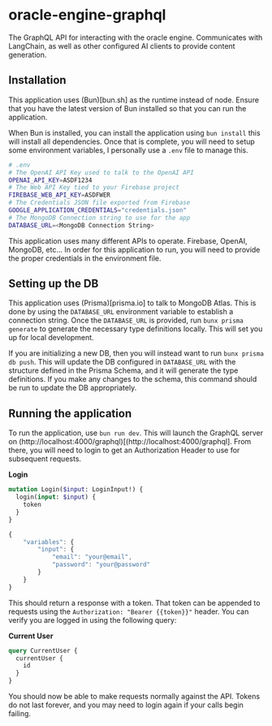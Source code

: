 # oracle-engine-graphql

The GraphQL API for interacting with the oracle engine. Communicates with LangChain, as well as other configured AI clients to provide content generation.

## Installation

This application uses (Bun)[bun.sh] as the runtime instead of node. Ensure that you have the latest version of Bun installed so that you can run the application.

When Bun is installed, you can install the application using `bun install` this will install all dependencies. Once that is complete, you will need to setup some environment variables, I personally use a `.env` file to manage this.

```bash
# .env
# The OpenAI API Key used to talk to the OpenAI API
OPENAI_API_KEY=ASDF1234
# The Web API Key tied to your Firebase project
FIREBASE_WEB_API_KEY=ASDFWER
# The Credentials JSON file exported from Firebase
GOOGLE_APPLICATION_CREDENTIALS="credentials.json"
# The MongoDB Connection string to use for the app
DATABASE_URL=<MongoDB Connection String>
```

This application uses many different APIs to operate. Firebase, OpenAI, MongoDB, etc... In order for this application to run, you will need to provide the proper credentials in the environment file.

## Setting up the DB

This application uses (Prisma)[prisma.io] to talk to MongoDB Atlas. This is done by using the `DATABASE_URL` environment variable to establish a connection string. Once the `DATABASE_URL` is provided, run `bunx prisma generate` to generate the necessary type definitions locally. This will set you up for local development.

If you are initializing a new DB, then you will instead want to run `bunx prisma db push`. This will update the DB configured in `DATABASE_URL` with the structure defined in the Prisma Schema, and it will generate the type definitions. If you make any changes to the schema, this command should be run to update the DB appropriately.

## Running the application

To run the application, use `bun run dev`. This will launch the GraphQL server on (http://localhost:4000/graphql)[(http://localhost:4000/graphql]. From there, you will need to login to get an Authorization Header to use for subsequent requests.

**Login**

```graphql
mutation Login($input: LoginInput!) {
  login(input: $input) {
    token
  }
}
```

```js
{
    "variables": {
        "input": {
            "email": "your@email",
            "password": "your@password"
        }
    }
}
```

This should return a response with a token. That token can be appended to requests using the `Authorization: "Bearer {{token}}"` header. You can verify you are logged in using the following query:

**Current User**

```graphql
query CurrentUser {
  currentUser {
    id
  }
}
```

You should now be able to make requests normally against the API. Tokens do not last forever, and you may need to login again if your calls begin failing.
